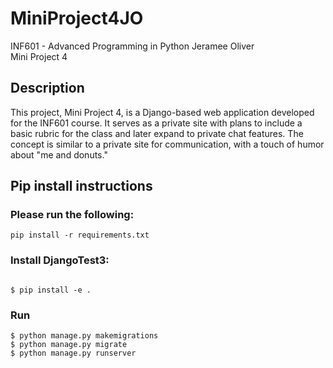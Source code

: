 # MiniProject4JO


INF601 - Advanced Programming in Python
Jeramee Oliver
<br>Mini Project 4

## Description
This project, Mini Project 4, is a Django-based web application 
developed for the INF601 course. 
It serves as a private site with plans to include a basic rubric 
for the class and later expand to private chat features. 
The concept is similar to a private site for communication, 
with a touch of humor about "me and donuts."

## Pip install instructions

### Please run the following:
```
pip install -r requirements.txt
````

### Install DjangoTest3:
```

$ pip install -e .
```

### Run


```
$ python manage.py makemigrations
$ python manage.py migrate
$ python manage.py runserver
```
